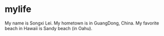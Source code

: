 # mylife

My name is Songxi Lei. My hometown is in GuangDong, China.
My favorite beach in Hawaii is Sandy beach (in Oahu).
